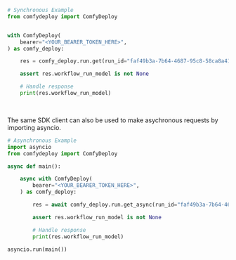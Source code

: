 <!-- Start SDK Example Usage [usage] -->
```python
# Synchronous Example
from comfydeploy import ComfyDeploy


with ComfyDeploy(
    bearer="<YOUR_BEARER_TOKEN_HERE>",
) as comfy_deploy:

    res = comfy_deploy.run.get(run_id="faf49b3a-7b64-4687-95c8-58ca8a41dd73")

    assert res.workflow_run_model is not None

    # Handle response
    print(res.workflow_run_model)
```

</br>

The same SDK client can also be used to make asychronous requests by importing asyncio.
```python
# Asynchronous Example
import asyncio
from comfydeploy import ComfyDeploy

async def main():

    async with ComfyDeploy(
        bearer="<YOUR_BEARER_TOKEN_HERE>",
    ) as comfy_deploy:

        res = await comfy_deploy.run.get_async(run_id="faf49b3a-7b64-4687-95c8-58ca8a41dd73")

        assert res.workflow_run_model is not None

        # Handle response
        print(res.workflow_run_model)

asyncio.run(main())
```
<!-- End SDK Example Usage [usage] -->